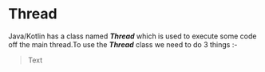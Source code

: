# Thread
Java/Kotlin has a class named ***Thread*** which is used to execute some code off the main thread.To use the ***Thread*** class we need to do 3 things :-
> Text
